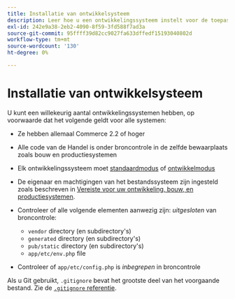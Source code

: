 ```yaml
---
title: Installatie van ontwikkelsysteem
description: Leer hoe u een ontwikkelingssysteem instelt voor de toepassing Commerce.
exl-id: 242e9a38-2eb2-4090-8f59-3fd588f7ad3a
source-git-commit: 95ffff39d82cc9027fa633dffedf15193040802d
workflow-type: tm+mt
source-wordcount: '130'
ht-degree: 0%

---
```


# Installatie van ontwikkelsysteem

U kunt een willekeurig aantal ontwikkelingssystemen hebben, op voorwaarde dat het volgende geldt voor alle systemen:

- Ze hebben allemaal Commerce 2.2 of hoger
- Alle code van de Handel is onder broncontrole in de zelfde bewaarplaats zoals bouw en productiesystemen
- Elk ontwikkelingssysteem moet [standaardmodus](../bootstrap/application-modes.md#default-mode) of [ontwikkelmodus](../bootstrap/application-modes.md#developer-mode)
- De eigenaar en machtigingen van het bestandssysteem zijn ingesteld zoals beschreven in [Vereiste voor uw ontwikkeling, bouw, en productiesystemen](../deployment/technical-details.md).
- Controleer of alle volgende elementen aanwezig zijn: _uitgesloten_ van broncontrole:

   - `vendor` directory (en subdirectory&#39;s)
   - `generated` directory (en subdirectory&#39;s)
   - `pub/static` directory (en subdirectory&#39;s)
   - `app/etc/env.php` file

- Controleer of `app/etc/config.php` is _inbegrepen_ in broncontrole

Als u Git gebruikt, `.gitignore` bevat het grootste deel van het voorgaande bestand. Zie de [`.gitignore` referentie](../reference/config-reference-gitignore.md).
